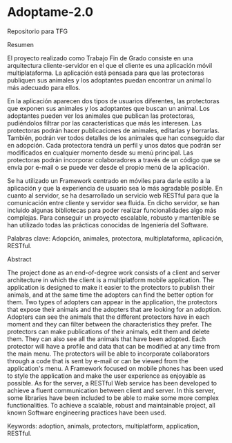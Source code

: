 # Adoptame-2.0
Repositorio para TFG

Resumen

El proyecto realizado como Trabajo Fin de Grado consiste en una arquitectura cliente-servidor en el que el cliente es una aplicación móvil multiplataforma. La aplicación está pensada para que las protectoras publiquen sus animales y los adoptantes puedan encontrar un animal lo más adecuado para ellos.

En la aplicación aparecen dos tipos de usuarios diferentes, las protectoras que exponen sus animales y los adoptantes que buscan un animal. Los adoptantes pueden ver los animales que publican las protectoras, pudiéndolos filtrar por las características que más les interesen. Las protectoras podrán hacer publicaciones de animales, editarlas y borrarlas. También, podrán ver todos detalles de los animales que han conseguido dar en adopción. Cada protectora tendrá un perfil y unos datos que podrán ser modificados en cualquier momento desde su menú principal. Las protectoras podrán incorporar colaboradores a través de un código que se envía por e-mail o se puede ver desde el propio menú de la aplicación.

Se ha utilizado un Framework centrado en móviles para darle estilo a la aplicación y que la experiencia de usuario sea lo más agradable posible.
En cuanto al servidor, se ha desarrollado un servicio web RESTful para que la comunicación entre cliente y servidor sea fluida. En dicho servidor, se han incluido algunas bibliotecas para poder realizar funcionalidades algo más complejas.
Para conseguir un proyecto escalable, robusto y mantenible se han utilizado todas las prácticas conocidas de Ingeniería del Software.

Palabras clave: Adopción, animales, protectora, multiplataforma, aplicación, RESTful.

Abstract

The project done as an end-of-degree work consists of a client and server architecture in which the client is a multiplatform mobile application. The application is designed to make it easier to the protectors to publish their animals, and at the same time the adopters can find the better option for them.
Two types of adopters can appear in the application, the protectors that expose their animals and the adopters that are looking for an adoption. Adopters can see the animals that the different protectors have in each moment and they can filter between the characteristics they prefer. The protectors can make publications of their animals, edit them and delete them. They can also see all the animals that have been adopted. Each protector will have a profile and data that can be modified at any time from the main menu. The protectors will be able to incorporate collaborators through a code that is sent by e-mail or can be viewed from the application's menu.
A Framework focused on mobile phones has been used to style the application and make the user experience as enjoyable as possible.
As for the server, a RESTful Web service has been developed to achieve a fluent communication between client and server. In this server, some libraries have been included to be able to make some more complex functionalities. 
To achieve a scalable, robust and maintainable project, all known Software engineering practices have been used.

Keywords: adoption, animals, protectors, multiplatform, application, RESTful.



